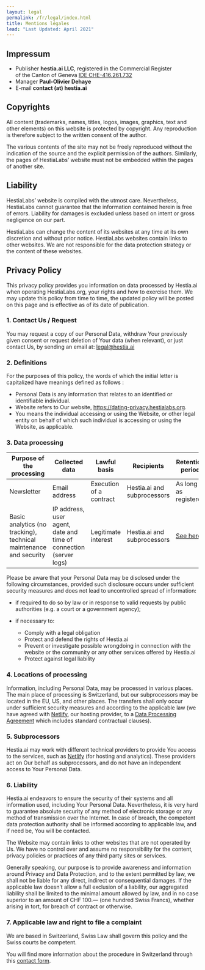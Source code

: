```yaml
---
layout: legal
permalink: /fr/legal/index.html
title: Mentions légales
lead: "Last Updated: April 2021"
---
```

## Impressum

* Publisher <strong>hestia.ai LLC</strong>, registered in the Commercial Register \
  of the Canton of Geneva [IDE CHE-416.261.732](https://www.zefix.ch/en/search/entity/list/firm/1224854?name=hestia.ai&searchType=exact)
* Manager <strong>Paul-Olivier Dehaye</strong>
* E-mail <strong>contact (at) hestia.ai</strong>

## Copyrights

All content (trademarks, names, titles, logos, images, graphics, text and other elements) on this website is protected by copyright. Any reproduction is therefore subject to the written consent of the author.

The various contents of the site may not be freely reproduced without the indication of the source and the explicit permission of the authors. Similarly, the pages of HestiaLabs’ website must not be embedded within the pages of another site.

## Liability

HestiaLabs’ website is compiled with the utmost care. Nevertheless, HestiaLabs cannot guarantee that the information contained herein is free of errors. Liability for damages is excluded unless based on intent or gross negligence on our part.

HestiaLabs can change the content of its websites at any time at its own discretion and without prior notice. HestiaLabs websites contain links to other websites. We are not responsible for the data protection strategy or the content of these websites.

## Privacy Policy

This privacy policy provides you information on data processed by Hestia.ai when operating HestiaLabs.org, your rights and how to exercise them. We may update this policy from time to time, the updated policy will be posted on this page and is effective as of its date of publication.

### 1. Contact Us / Request

You may request a copy of our Personal Data, withdraw Your previously given consent or request deletion of Your data (when relevant), or just contact Us, by sending an email at: legal@hestia.ai

### 2. Definitions

For the purposes of this policy, the words of which the initial letter is capitalized have meanings defined as follows :

* Personal Data is any information that relates to an identified or identifiable individual.
* Website refers to Our website, <https://dating-privacy.hestialabs.org>.
* You means the individual accessing or using the Website, or other legal entity on behalf of which such individual is accessing or using the Website, as applicable.

### 3. Data processing

| Purpose of the processing                                         | Collected data                                                    | Lawful basis            | Recipients                  | Retention period                                         |
| ----------------------------------------------------------------- | ----------------------------------------------------------------- | ----------------------- | --------------------------- | -------------------------------------------------------- |
| Newsletter                                                        | Email address                                                     | Execution of a contract | Hestia.ai and subprocessors | As long as registered                                    |
| Basic analytics (no tracking), technical maintenance and security | IP address, user agent, date and time of connection (server logs) | Legitimate interest     | Hestia.ai and subprocessors | [See here](https://www.netlify.com/products/analytics/) |

Please be aware that your Personal Data may be disclosed under the following circumstances, provided such disclosure occurs under sufficient security measures and does not lead to uncontrolled spread of information:

* if required to do so by law or in response to valid requests by public authorities (e.g. a court or a government agency);
* if necessary to:

  * Comply with a legal obligation 
  * Protect and defend the rights of Hestia.ai 
  * Prevent or investigate possible wrongdoing in connection with the website or the community or any other services offered by Hestia.ai
  * Protect against legal liability 

### 4. Locations of processing

Information, including Personal Data, may be processed in various places. The main place of processing is Switzerland, but our subprocessors may be located in the EU, US, and other places. The transfers shall only occur under sufficient security measures and according to the applicable law (we have agreed with [Netlify](https://www.netlify.com), our hosting provider, to a [Data Processing Agreement](https://www.netlify.com/v3/static/pdf/netlify-dpa.pdf) which includes standard contractual clauses).

### 5. Subprocessors

Hestia.ai may work with different technical providers to provide You access to the services, such as [Netlify](https://www.netlify.com) (for hosting and analytics). These providers act on Our behalf as subprocessors, and do not have an independent access to Your Personal Data.

### 6. Liability

Hestia.ai endeavors to ensure the security of their systems and all information used, including Your Personal Data. Nevertheless, it is very hard to guarantee absolute security of any  method of electronic storage or any method of transmission over the Internet. In case of breach, the competent data protection authority shall be informed according to applicable law, and if need be, You will be contacted.

The Website may contain links to other websites that are not operated by Us. We have no control over and assume no responsibility for the content, privacy policies or practices of any third party sites or services.

Generally speaking, our purpose is to provide awareness and information around Privacy and Data Protection, and to the extent permitted by law, we shall not be liable for any direct, indirect or consequential damages. If the applicable law doesn’t allow a full exclusion of a liability, our aggregated liability shall be limited to the minimal amount allowed by law, and in no case superior to an amount of CHF 100.— (one hundred Swiss Francs), whether arising in tort, for breach of contract or otherwise.

### 7. Applicable law and right to file a complaint

We are based in Switzerland, Swiss Law shall govern this policy and the Swiss courts be competent.

You will find more information about the procedure in Switzerland through this [contact form](https://www.edoeb.admin.ch/edoeb/fr/home/le-pfpdt/contact/formulaire-de-contact.html).